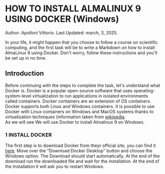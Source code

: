 # HOW TO INSTALL ALMALINUX 9 USING DOCKER (Windows)
Author: Apolloni Vittorio.
Last Updated: march, 3, 2025.


In your life, it might happen that you choose to follow a course on scientific computing, and the first task will be to write a Markdown on how to install AlmaLinux 9 using Docker. Don't worry, follow these instructions and you'll be set up in no time.

## Introduction
Before continuing with the steps to complete the task, let's understand what Docker is.
Docker is a popular open-source software that uses operating-system-level virtualization to run applications in isolated environments called containers. Docker containers are an extension of OS containers. Docker supports both Linux and Windows containers. It is possible to use Docker with Linux containers on Windows and MacOS systems thanks to virtualization techniques (information taken from [wikipedia](https://it.wikipedia.org/wiki/Docker).\
As we will see We will use Docker to install Almalinux 9 on Windows. 

### 1 INSTALL DOCKER
The first step is to download Docker from theyr official site, you  can find it [here](https://www.docker.com/). Move over the "Download Docker Desktop" button and choose the Windows option. The Download should start automatically. At the end of the download run the downloaded file and wait for the installation. At the end of the Installation it will ask you to restart  Windows. 






